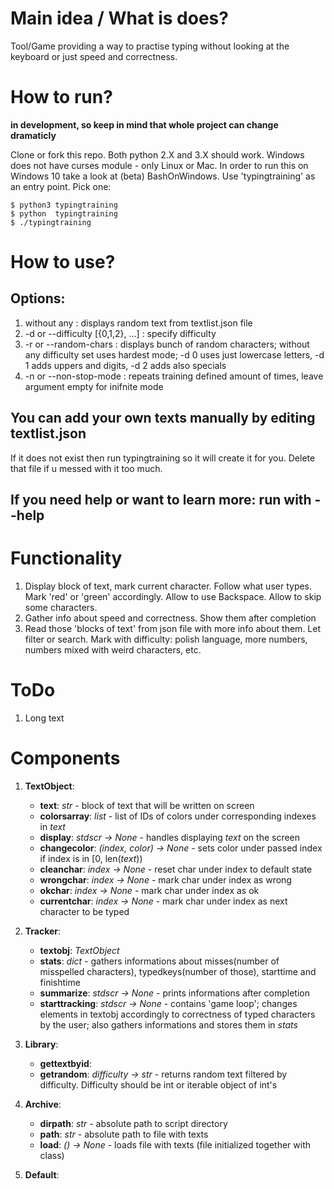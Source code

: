 # Main idea / What is does?

Tool/Game providing a way to practise typing without looking at the keyboard or just speed and correctness.


# How to run?

**in development, so keep in mind that whole project can change dramaticly**

Clone or fork this repo. Both python 2.X and 3.X should work. Windows does not have curses module - only Linux or Mac. In order to run this on Windows 10 take a look at (beta) BashOnWindows. Use 'typingtraining' as an entry point. Pick one:

    $ python3 typingtraining
    $ python  typingtraining
    $ ./typingtraining


# How to use?

## Options:
1. without any : displays random text from textlist.json file
2. -d or --difficulty [{0,1,2}, ...] : specify difficulty
3. -r or --random-chars : displays bunch of random characters; without any difficulty set uses hardest mode; -d 0 uses just lowercase letters, -d 1 adds uppers and digits, -d 2 adds also specials
4. -n or --non-stop-mode : repeats training defined amount of times, leave argument empty for inifnite mode

## You can add your own texts manually by editing textlist.json
If it does not exist then run typingtraining so it will create it for you. Delete that file if u messed with it too much.

## If you need help or want to learn more: run with --help


# Functionality

1. Display block of text, mark current character. Follow what user types. Mark 'red' or 'green' accordingly. Allow to use Backspace. Allow to skip some characters.
2. Gather info about speed and correctness. Show them after completion
3. Read those 'blocks of text' from json file with more info about them. Let filter or search. Mark with difficulty: polish language, more numbers, numbers mixed with weird characters, etc.


# ToDo

1. Long text

# Components

1. **TextObject**:
    + **text**: *str* - block of text that will be written on screen
    - **colorsarray**: *list* - list of IDs of colors under corresponding indexes in *text*
    + **display**: *stdscr -> None* - handles displaying *text* on the screen
    - **changecolor**: *(index, color) -> None* - sets color under passed index if index is in [0, len(*text*))
    + **cleanchar**: *index -> None* - reset char under index to default state
    + **wrongchar**: *index -> None* - mark char under index as wrong
    + **okchar**: *index -> None* - mark char under index as ok
    + **currentchar**: *index -> None* - mark char under index as next character to be typed

2. **Tracker**:
    + **textobj**: *TextObject*
    + **stats**: *dict* - gathers informations about misses(number of misspelled characters), typedkeys(number of those), starttime and finishtime
    + **summarize**: *stdscr -> None* - prints informations after completion
    + **starttracking**: *stdscr -> None* - contains 'game loop'; changes elements in textobj accordingly to correctness of typed characters by the user; also gathers informations and stores them in *stats*

3. **Library**:
    + **gettextbyid**:
    + **getrandom**: *difficulty -> str* - returns random text filtered by difficulty. Difficulty should be int or iterable object of int's

4. **Archive**:
    - **dirpath**: *str* - absolute path to script directory
    - **path**: *str* - absolute path to file with texts
    + **load**: *() -> None* - loads file with texts (file initialized together with class)
    

5. **Default**:

